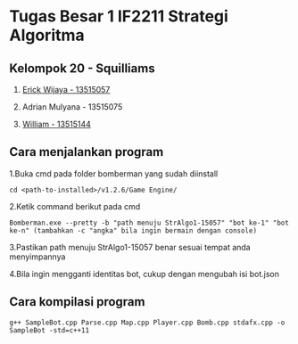 # Tugas Besar 1 IF2211 Strategi Algoritma
## Kelompok 20 - Squilliams 
1. [Erick Wijaya - 13515057](https://github.com/wijayaerick)

2. Adrian Mulyana - 13515075

3. [William - 13515144](https://github.com/sutantowilliam)

## Cara menjalankan program
1.Buka cmd pada folder bomberman yang sudah diinstall
```
cd <path-to-installed>/v1.2.6/Game Engine/
```
2.Ketik command berikut pada cmd
```
Bomberman.exe --pretty -b "path menuju StrAlgo1-15057" "bot ke-1" "bot ke-n" (tambahkan -c "angka" bila ingin bermain dengan console)
```
3.Pastikan path menuju StrAlgo1-15057 benar sesuai tempat anda menyimpannya

4.Bila ingin mengganti identitas bot, cukup dengan mengubah isi bot.json

## Cara kompilasi program
```
g++ SampleBot.cpp Parse.cpp Map.cpp Player.cpp Bomb.cpp stdafx.cpp -o SampleBot -std=c++11
```